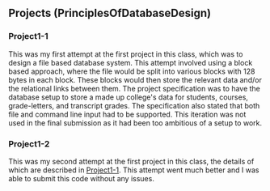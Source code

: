 ## Projects (PrinciplesOfDatabaseDesign)

### Project1-1
This was my first attempt at the first project in this class, which was to design a file based database system. This attempt involved using a block based approach, where the file would be split into various blocks with 128 bytes in each block. These blocks would then store the relevant data and/or the relational links between them. The project specification was to have the database setup to store a made up college's data for students, courses, grade-letters, and transcript grades. The specification also stated that both file and command line input had to be supported. This iteration was not used in the final submission as it had been too ambitious of a setup to work.

### Project1-2
This was my second attempt at the first project in this class, the details of which are described in [Project1-1](#project1-1). This attempt went much better and I was able to submit this code without any issues.